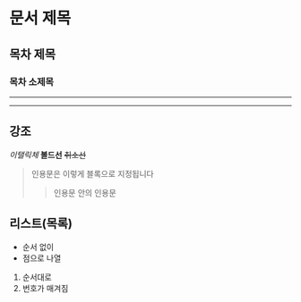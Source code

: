 # 문서 제목
## 목차 제목
### 목차 소제목
***
--- 

## 강조
*이탤릭체*
**볼드선**
~~취소선~~

>인용문은 이렇게 블록으로 지정됩니다
>> 인용문 안의 인용문

## 리스트(목록)
* 순서 없이
* 점으로 나열

1. 순서대로
2. 번호가 매겨짐
